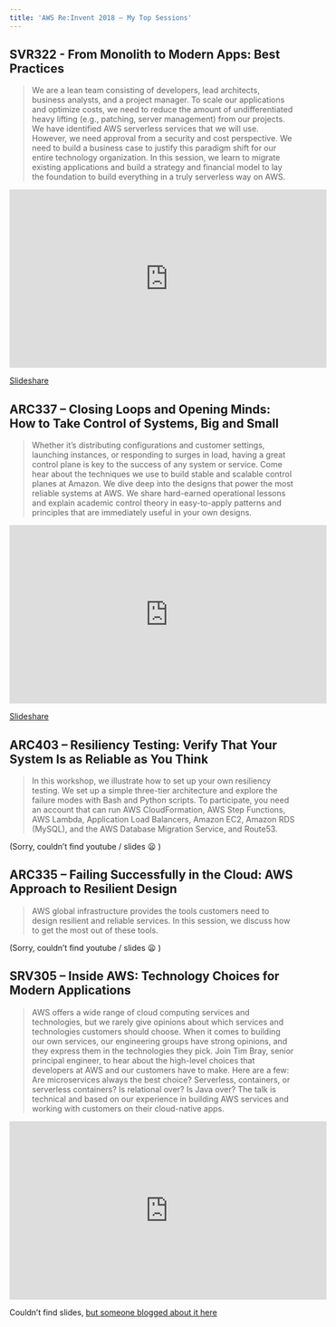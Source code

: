 ```yaml
---
title: 'AWS Re:Invent 2018 – My Top Sessions'
---
```


## SVR322 - From Monolith to Modern Apps: Best Practices
> We are a lean team consisting of developers, lead architects, business analysts, and a project manager. To scale our applications and optimize costs, we need to reduce the amount of undifferentiated heavy lifting (e.g., patching, server management) from our projects. We have identified AWS serverless services that we will use. However, we need approval from a security and cost perspective. We need to build a business case to justify this paradigm shift for our entire technology organization. In this session, we learn to migrate existing applications and build a strategy and financial model to lay the foundation to build everything in a truly serverless way on AWS.

<iframe width="560" height="315" src="https://www.youtube.com/embed/bWcpmJCFhTM" frameborder="0" allow="accelerometer; autoplay; encrypted-media; gyroscope; picture-in-picture" allowfullscreen></iframe>

[Slideshare](https://www.slideshare.net/AmazonWebServices/from-monolith-to-modern-apps-best-practices-srv322r2-aws-reinvent-2018)


## ARC337 – Closing Loops and Opening Minds: How to Take Control of Systems, Big and Small

> Whether it’s distributing configurations and customer settings, launching instances, or responding to surges in load, having a great control plane is key to the success of any system or service. Come hear about the techniques we use to build stable and scalable control planes at Amazon. We dive deep into the designs that power the most reliable systems at AWS. We share hard-earned operational lessons and explain academic control theory in easy-to-apply patterns and principles that are immediately useful in your own designs.

<iframe width="560" height="315" src="https://www.youtube.com/embed/O8xLxNje30M" frameborder="0" allow="accelerometer; autoplay; encrypted-media; gyroscope; picture-in-picture" allowfullscreen></iframe>

[Slideshare](https://www.slideshare.net/AmazonWebServices/closing-loops-and-opening-minds-how-to-take-control-of-systems-big-and-small-arc337-aws-reinvent-2018)

## ARC403 – Resiliency Testing: Verify That Your System Is as Reliable as You Think

> In this workshop, we illustrate how to set up your own resiliency testing. We set up a simple three-tier architecture and explore the failure modes with Bash and Python scripts. To participate, you need an account that can run AWS CloudFormation, AWS Step Functions, AWS Lambda, Application Load Balancers, Amazon EC2, Amazon RDS (MySQL), and the AWS Database Migration Service, and Route53.

(Sorry, couldn’t find youtube / slides 😦 )

##  ARC335 – Failing Successfully in the Cloud: AWS Approach to Resilient Design

> AWS global infrastructure provides the tools customers need to design resilient and reliable services. In this session, we discuss how to get the most out of these tools.

(Sorry, couldn’t find youtube / slides 😦 )

## SRV305 – Inside AWS: Technology Choices for Modern Applications

> AWS offers a wide range of cloud computing services and technologies, but we rarely give opinions about which services and technologies customers should choose. When it comes to building our own services, our engineering groups have strong opinions, and they express them in the technologies they pick. Join Tim Bray, senior principal engineer, to hear about the high-level choices that developers at AWS and our customers have to make. Here are a few: Are microservices always the best choice? Serverless, containers, or serverless containers? Is relational over? Is Java over? The talk is technical and based on our experience in building AWS services and working with customers on their cloud-native apps.

<iframe width="560" height="315" src="https://www.youtube.com/embed/IPOvrK3S3gQ" frameborder="0" allow="accelerometer; autoplay; encrypted-media; gyroscope; picture-in-picture" allowfullscreen></iframe>

Couldn’t find slides, [but someone blogged about it here](http://www.wooditwork.com/2018/11/29/aws-reinvent-2018-inside-aws-technology-choices-for-modern-applications-srv305)




